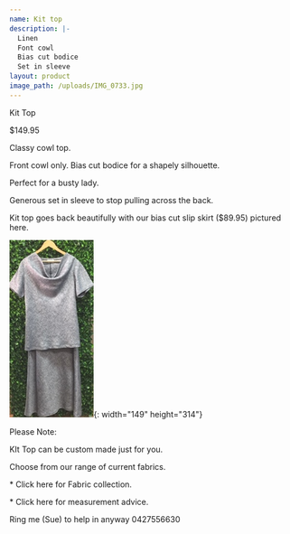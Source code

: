 ```yaml
---
name: Kit top
description: |-
  Linen
  Font cowl
  Bias cut bodice
  Set in sleeve
layout: product
image_path: /uploads/IMG_0733.jpg
---
```


Kit Top

$149.95

Classy cowl top.

Front cowl only. Bias cut bodice for a shapely silhouette.&nbsp;

Perfect for a busty lady.

Generous set in sleeve to stop pulling across the back.

Kit top goes back beautifully with our bias cut slip skirt ($89.95) pictured here.

![](/uploads/img-0721---copy.jpg){: width="149" height="314"}

Please Note:

KIt Top can be custom made just for you.

Choose from our range of current fabrics.

\* Click here for Fabric collection.

\* Click here for measurement advice.

Ring me (Sue) to help in anyway 0427556630